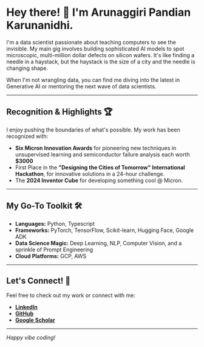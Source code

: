 # Hey there! 👋 I'm Arunaggiri Pandian Karunanidhi.

I'm a data scientist passionate about teaching computers to see the invisible. My main gig involves building sophisticated AI models to spot microscopic, multi-million dollar defects on silicon wafers. It's like finding a needle in a haystack, but the haystack is the size of a city and the needle is changing shape.

When I'm not wrangling data, you can find me diving into the latest in Generative AI or mentoring the next wave of data scientists.

---

## **Recognition & Highlights** 🏆
I enjoy pushing the boundaries of what's possible. My work has been recognized with:
- **Six Micron Innovation Awards** for pioneering new techniques in unsupervised learning and semiconductor failure analysis each worth **$3000**
- First Place in the **"Designing the Cities of Tomorrow" International Hackathon**, for innovative solutions in a 24-hour challenge.
- The **2024 Inventor Cube** for developing something cool @ Micron.

---

## **My Go-To Toolkit** 🛠️
- **Languages:** Python, Typescript
- **Frameworks:** PyTorch, TensorFlow, Scikit-learn, Hugging Face, Google ADK
- **Data Science Magic:** Deep Learning, NLP, Computer Vision, and a sprinkle of Prompt Engineering
- **Cloud Platforms:** GCP, AWS

---

## **Let's Connect!** 🔗

Feel free to check out my work or connect with me:
- [**LinkedIn**](https://www.linkedin.com/in/arunaggiri-pandian-karunanidhi/)
- [**GitHub**](https://github.com/your-username)
- [**Google Scholar**](https://scholar.google.com/citations?user=your_scholar_id)

---

*Happy vibe coding!*
